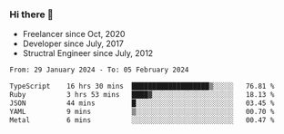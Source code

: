 ### Hi there 👋

- Freelancer since Oct, 2020
- Developer since July, 2017
- Structral Engineer since July, 2012

<!--START_SECTION:waka-->

```txt
From: 29 January 2024 - To: 05 February 2024

TypeScript    16 hrs 30 mins  ███████████████████▒░░░░░   76.81 %
Ruby          3 hrs 53 mins   ████▓░░░░░░░░░░░░░░░░░░░░   18.13 %
JSON          44 mins         █░░░░░░░░░░░░░░░░░░░░░░░░   03.45 %
YAML          9 mins          ▒░░░░░░░░░░░░░░░░░░░░░░░░   00.70 %
Metal         6 mins          ░░░░░░░░░░░░░░░░░░░░░░░░░   00.47 %
```

<!--END_SECTION:waka-->
